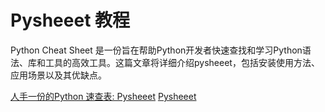 # Pysheeet 教程

Python Cheat Sheet 是一份旨在帮助Python开发者快速查找和学习Python语法、库和工具的高效工具。这篇文章将详细介绍pysheeet，包括安装使用方法、应用场景以及其优缺点。

<seealso>
<category ref="ref_docs">
    <a href="https://mp.weixin.qq.com/s/wCP2YnP349gI0AxBp_UsVw">人手一份的Python 速查表: Pysheeet</a>
</category>
<category ref="ref_github">
    <a href="https://github.com/crazyguitar/pysheeet">Pysheeet</a>
</category>
<category ref="ref_issues">
</category>
<category ref="ref_hf">
</category>
<category ref="ref_ms">
</category>
</seealso>